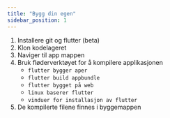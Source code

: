 ```yaml
---
title: "Bygg din egen"
sidebar_position: 1
---
```


1. Installere git og flutter (beta)
2. Klon kodelageret
3. Naviger til app mappen
4. Bruk fløderverktøyet for å kompilere applikasjonen
   * `flutter bygger aper`
   * `flutter build appbundle`
   * `flutter bygget på web`
   * `linux baserer flutter`
   * `vinduer for installasjon av flutter`
5. De kompilerte filene finnes i byggemappen
